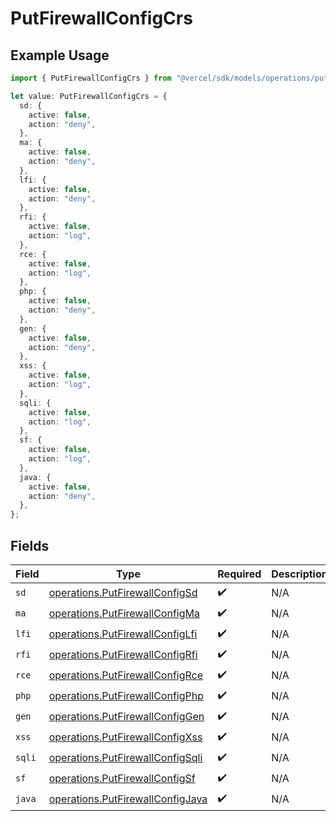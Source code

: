 # PutFirewallConfigCrs

## Example Usage

```typescript
import { PutFirewallConfigCrs } from "@vercel/sdk/models/operations/putfirewallconfig.js";

let value: PutFirewallConfigCrs = {
  sd: {
    active: false,
    action: "deny",
  },
  ma: {
    active: false,
    action: "deny",
  },
  lfi: {
    active: false,
    action: "deny",
  },
  rfi: {
    active: false,
    action: "log",
  },
  rce: {
    active: false,
    action: "log",
  },
  php: {
    active: false,
    action: "deny",
  },
  gen: {
    active: false,
    action: "deny",
  },
  xss: {
    active: false,
    action: "log",
  },
  sqli: {
    active: false,
    action: "log",
  },
  sf: {
    active: false,
    action: "log",
  },
  java: {
    active: false,
    action: "deny",
  },
};
```

## Fields

| Field                                                                                | Type                                                                                 | Required                                                                             | Description                                                                          |
| ------------------------------------------------------------------------------------ | ------------------------------------------------------------------------------------ | ------------------------------------------------------------------------------------ | ------------------------------------------------------------------------------------ |
| `sd`                                                                                 | [operations.PutFirewallConfigSd](../../models/operations/putfirewallconfigsd.md)     | :heavy_check_mark:                                                                   | N/A                                                                                  |
| `ma`                                                                                 | [operations.PutFirewallConfigMa](../../models/operations/putfirewallconfigma.md)     | :heavy_check_mark:                                                                   | N/A                                                                                  |
| `lfi`                                                                                | [operations.PutFirewallConfigLfi](../../models/operations/putfirewallconfiglfi.md)   | :heavy_check_mark:                                                                   | N/A                                                                                  |
| `rfi`                                                                                | [operations.PutFirewallConfigRfi](../../models/operations/putfirewallconfigrfi.md)   | :heavy_check_mark:                                                                   | N/A                                                                                  |
| `rce`                                                                                | [operations.PutFirewallConfigRce](../../models/operations/putfirewallconfigrce.md)   | :heavy_check_mark:                                                                   | N/A                                                                                  |
| `php`                                                                                | [operations.PutFirewallConfigPhp](../../models/operations/putfirewallconfigphp.md)   | :heavy_check_mark:                                                                   | N/A                                                                                  |
| `gen`                                                                                | [operations.PutFirewallConfigGen](../../models/operations/putfirewallconfiggen.md)   | :heavy_check_mark:                                                                   | N/A                                                                                  |
| `xss`                                                                                | [operations.PutFirewallConfigXss](../../models/operations/putfirewallconfigxss.md)   | :heavy_check_mark:                                                                   | N/A                                                                                  |
| `sqli`                                                                               | [operations.PutFirewallConfigSqli](../../models/operations/putfirewallconfigsqli.md) | :heavy_check_mark:                                                                   | N/A                                                                                  |
| `sf`                                                                                 | [operations.PutFirewallConfigSf](../../models/operations/putfirewallconfigsf.md)     | :heavy_check_mark:                                                                   | N/A                                                                                  |
| `java`                                                                               | [operations.PutFirewallConfigJava](../../models/operations/putfirewallconfigjava.md) | :heavy_check_mark:                                                                   | N/A                                                                                  |